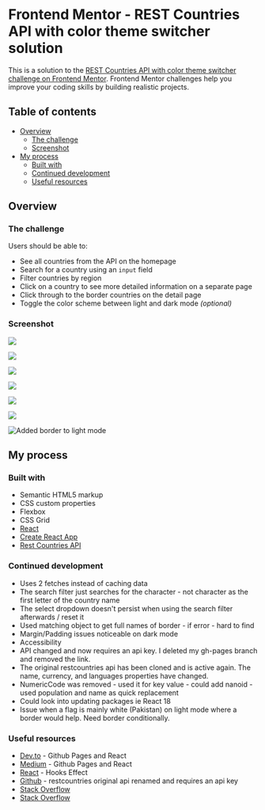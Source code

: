 # Frontend Mentor - REST Countries API with color theme switcher solution

This is a solution to the [REST Countries API with color theme switcher challenge on Frontend Mentor](https://www.frontendmentor.io/challenges/rest-countries-api-with-color-theme-switcher-5cacc469fec04111f7b848ca). Frontend Mentor challenges help you improve your coding skills by building realistic projects. 

## Table of contents

- [Overview](#overview)
  - [The challenge](#the-challenge)
  - [Screenshot](#screenshot)
- [My process](#my-process)
  - [Built with](#built-with)
  - [Continued development](#continued-development)
  - [Useful resources](#useful-resources)

## Overview

### The challenge

Users should be able to:

- See all countries from the API on the homepage
- Search for a country using an `input` field
- Filter countries by region
- Click on a country to see more detailed information on a separate page
- Click through to the border countries on the detail page
- Toggle the color scheme between light and dark mode *(optional)*

### Screenshot

![](./rest-api-desktop-light.png)

![](./rest-api-desktop-dark.png)

![](./rest-api-desktop-dark-country-view.png)

![](./rest-api-mobile-light.png)

![](./rest-api-mobile-dark-country-view.png)

![](./rest-api-mobile-light-country-view.png)

![](rest-countries-white-flags.png "Added border to light mode")

## My process

### Built with

- Semantic HTML5 markup
- CSS custom properties
- Flexbox
- CSS Grid
- [React](https://reactjs.org)
- [Create React App](https://github.com/facebook/create-react-app)
- [Rest Countries API](https://restcountries.com/)

### Continued development

- Uses 2 fetches instead of caching data
- The search filter just searches for the character - not character as the first letter of the country name
- The select dropdown doesn't persist when using the search filter afterwards / reset it 
- Used matching object to get full names of border - if error - hard to find 
- Margin/Padding issues noticeable on dark mode
- Accessibility
- API changed and now requires an api key.  I deleted my gh-pages branch and removed the link.  
- The original restcountries api has been cloned and is active again.   The name, currency, and languages properties have changed.       
- NumericCode was removed - used it for key value - could add nanoid - used population and name as quick replacement
- Could look into updating packages ie React 18 
- Issue when a flag is mainly white (Pakistan) on light mode where a border would help.  Need border conditionally.  

### Useful resources

- [Dev.to](https://dev.to/zenulabidin/how-not-to-deploy-a-react-site-to-github-pages-42ge) - Github Pages and React
- [Medium](https://medium.com/@bennirus/deploying-a-create-react-app-with-routing-to-github-pages-f386b6ce84c2) - Github Pages and React
- [React](https://reactjs.org/docs/hooks-effect.html) - Hooks Effect
- [Github](https://github.com/apilayer/restcountries/issues/253) - restcountries original api renamed and requires an api key
- [Stack Overflow](https://stackoverflow.com/questions/45100477/how-to-render-a-object-in-react)
- [Stack Overflow](https://stackoverflow.com/questions/40950546/react-js-right-way-to-iterate-over-object-instead-of-object-entries)